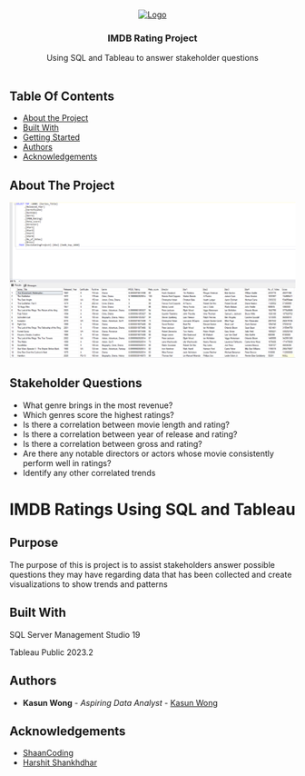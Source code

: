 <br/>
<p align="center">
  <a href="https://github.com/Kasun Wong/SQLPortfolio">
    <img src="https://cdn.freebiesupply.com/images/large/2x/imdb-logo-transparent.png" alt="Logo" width="80" height="80">
  </a>

  <h3 align="center">IMDB Rating Project</h3>

  <p align="center">
    Using SQL and Tableau to answer stakeholder questions
    <br/>
    <br/>
  </p>
</p>



## Table Of Contents

* [About the Project](#about-the-project)
* [Built With](#built-with)
* [Getting Started](#getting-started)
* [Authors](#authors)
* [Acknowledgements](#acknowledgements)

## About The Project

![Screen Shot](https://github.com/eTpMaxim/SQLPortfolio/blob/main/Movie%20SQL.png)

## Stakeholder Questions

- What genre brings in the most revenue?
- Which genres score the highest ratings?
- Is there a correlation between movie length and rating?
- Is there a correlation between year of release and rating?
- Is there a correlation between gross and rating?
- Are there any notable directors or actors whose movie consistently perform well in ratings?
- Identify any other correlated trends

# IMDB Ratings Using SQL and Tableau

## Purpose

The purpose of this is project is to assist stakeholders answer possible questions they may have regarding data that has been collected and create visualizations to show trends and patterns

## Built With

SQL Server Management Studio 19

Tableau Public 2023.2

## Authors

* **Kasun Wong** - *Aspiring Data Analyst* - [Kasun Wong](https://kasunwong.wixsite.com/portfolio)

## Acknowledgements

* [ShaanCoding](https://github.com/ShaanCoding/)
* [Harshit Shankhdhar](https://www.kaggle.com/datasets/harshitshankhdhar/imdb-dataset-of-top-1000-movies-and-tv-shows)
